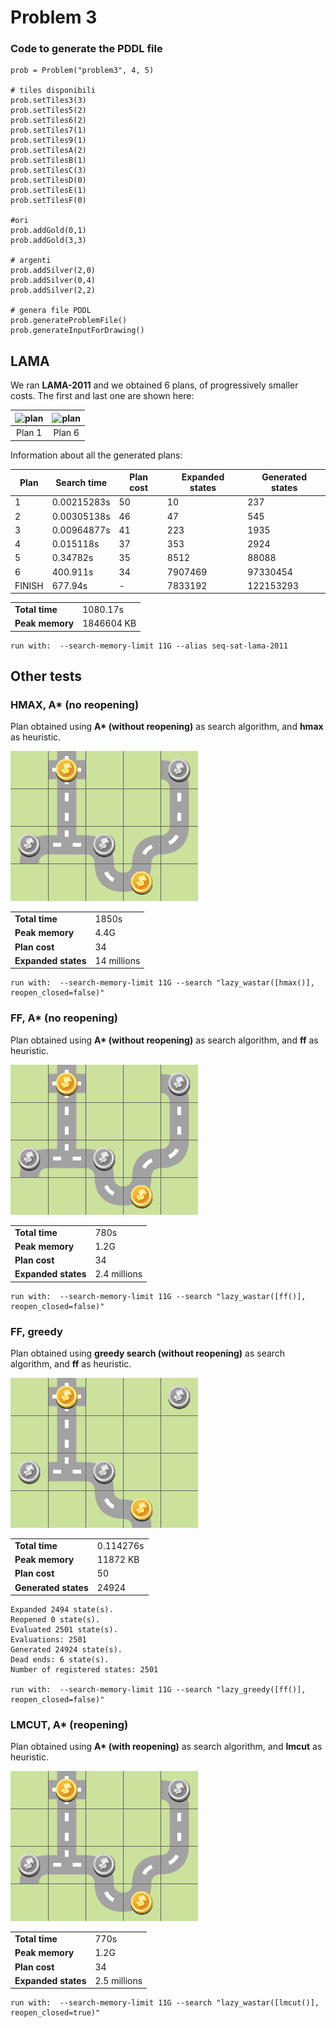 # Problem 3

### Code to generate the PDDL file

	prob = Problem("problem3", 4, 5)
	
	# tiles disponibili
	prob.setTiles3(3)
	prob.setTiles5(2)
	prob.setTiles6(2)
	prob.setTiles7(1)
	prob.setTiles9(1)
	prob.setTilesA(2)
	prob.setTilesB(1)
	prob.setTilesC(3)
	prob.setTilesD(0)
	prob.setTilesE(1)
	prob.setTilesF(0)
	
	#ori
	prob.addGold(0,1)
	prob.addGold(3,3)
	
	# argenti
	prob.addSilver(2,0)
	prob.addSilver(0,4)
	prob.addSilver(2,2)
	
	# genera file PDDL
	prob.generateProblemFile()
	prob.generateInputForDrawing()

## LAMA

We ran **LAMA-2011** and we obtained 6 plans, of progressively smaller costs. The first and last one are shown here:

<img src=" " alt="plan" width="220"/> |  <img src=" " alt="plan" width="220"/>
:-------------------------:|:-------------------------:
Plan 1  |  Plan 6

Information about all the generated plans:

| Plan | Search time | Plan cost |  Expanded states | Generated states |
|--|--|--|--|--|
| 1 | 0.00215283s | 50 | 10 | 237 |
| 2 | 0.00305138s | 46 | 47 | 545 |
| 3 | 0.00964877s | 41 | 223 | 1935 |
| 4 | 0.015118s | 37 | 353 | 2924 |
| 5 | 0.34782s | 35 | 8512 | 88088 |
| 6 | 400.911s | 34 | 7907469 | 97330454 |
| FINISH | 677.94s | - | 7833192 | 122153293 |

| | |
|--|--|
| **Total time** | 1080.17s |
| **Peak memory** | 1846604 KB |

	run with:  --search-memory-limit 11G --alias seq-sat-lama-2011

## Other tests

### HMAX, A* (no reopening)

Plan obtained using **A\* (without reopening)** as search algorithm, and **hmax** as heuristic.

<img src="problem3_sas_plan_hmax.png" alt="plan" width="300"/>

| | |
|--|--|
| **Total time** | 1850s |
| **Peak memory** | 4.4G |
| **Plan cost** | 34 |
| **Expanded states** | 14 millions |

	run with:  --search-memory-limit 11G --search "lazy_wastar([hmax()], reopen_closed=false)"


### FF, A* (no reopening)

Plan obtained using **A\* (without reopening)** as search algorithm, and **ff** as heuristic.

<img src="problem3_sas_plan_ff.png" alt="plan" width="300"/>

| | |
|--|--|
| **Total time** | 780s |
| **Peak memory** | 1.2G |
| **Plan cost** | 34 |
| **Expanded states** | 2.4 millions |

	run with:  --search-memory-limit 11G --search "lazy_wastar([ff()], reopen_closed=false)"

 
 ### FF, greedy

Plan obtained using **greedy search (without reopening)** as search algorithm, and **ff** as heuristic.

<img src="problem3_sas_plan_ff_greedy.png" alt="plan" width="300"/>

| | |
|--|--|
| **Total time** | 0.114276s |
| **Peak memory** | 11872 KB |
| **Plan cost** | 50 |
| **Generated states** | 24924 |

	Expanded 2494 state(s).
	Reopened 0 state(s).
	Evaluated 2501 state(s).
	Evaluations: 2501
	Generated 24924 state(s).
	Dead ends: 6 state(s).
	Number of registered states: 2501

	run with:  --search-memory-limit 11G --search "lazy_greedy([ff()], reopen_closed=false)"

 
  ### LMCUT, A* (reopening)

Plan obtained using **A\* (with reopening)** as search algorithm, and **lmcut** as heuristic.

<img src="problem3_sas_plan_lmcut.png" alt="plan" width="300"/>

| | |
|--|--|
| **Total time** | 770s |
| **Peak memory** | 1.2G |
| **Plan cost** | 34 |
| **Expanded states** | 2.5 millions |

	run with:  --search-memory-limit 11G --search "lazy_wastar([lmcut()], reopen_closed=true)"
 

